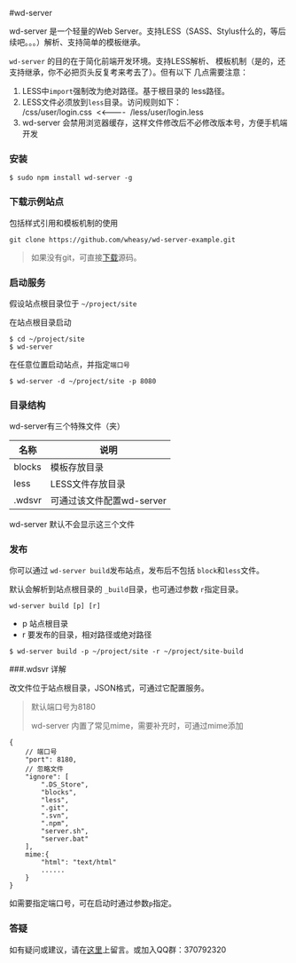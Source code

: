 #wd-server 

wd-server 是一个轻量的Web Server。支持LESS（SASS、Stylus什么的，等后续吧。。。）解析、支持简单的模板继承。

`wd-server` 的目的在于简化前端开发环境。支持LESS解析、
模板机制（是的，还支持继承，你不必把页头反复考来考去了）。但有以下
几点需要注意：

1. LESS中`import`强制改为绝对路径。基于根目录的 less路径。
2. LESS文件必须放到`less`目录。访问规则如下：<br/>
    /css/user/login.css&nbsp;&nbsp;&lt;&lt;----&nbsp;&nbsp;/less/user/login.less
3. wd-server 会禁用浏览器缓存，这样文件修改后不必修改版本号，方便手机端开发


### 安装

```
$ sudo npm install wd-server -g
```

### 下载示例站点

包括样式引用和模板机制的使用

```
git clone https://github.com/wheasy/wd-server-example.git
```

> 如果没有git，可直接[下载](https://github.com/wheasy/wd-server-example/releases/tag/v0.0.1)源码。


### 启动服务

假设站点根目录位于  `~/project/site`

在站点根目录启动

```
$ cd ~/project/site
$ wd-server
```

在任意位置启动站点，并指定`端口号`

```
$ wd-server -d ~/project/site -p 8080
```

### 目录结构
wd-server有三个特殊文件（夹）

名称|说明
----|----
blocks|  模板存放目录
less|    LESS文件存放目录
.wdsvr   |可通过该文件配置wd-server

wd-server 默认不会显示这三个文件

### 发布
你可以通过 `wd-server build`发布站点，发布后不包括 `block`和`less`文件。

默认会解析到站点根目录的 `_build`目录，也可通过参数 `r`指定目录。

`wd-server build [p] [r]`

* p 站点根目录
* r 要发布的目录，相对路径或绝对路径

```
$ wd-server build -p ~/project/site -r ~/project/site-build
```

###.wdsvr 详解

改文件位于站点根目录，JSON格式，可通过它配置服务。

>默认端口号为8180
>
>wd-server 内置了常见mime，需要补充时，可通过mime添加

```
{
    // 端口号
    "port": 8180,
    // 忽略文件
    "ignore": [
        ".DS_Store", 
        "blocks", 
        "less", 
        ".git", 
        ".svn", 
        ".npm", 
        "server.sh", 
        "server.bat"
    ],
    mime:{
        "html": "text/html"
        ......
    }
}
```

如需要指定端口号，可在启动时通过参数`p`指定。

### 答疑
如有疑问或建议，请在[这里](https://github.com/wheasy/wd-server/issues)上留言。或加入QQ群：370792320


<!--
##其他

如果`wd-server`不能满足你的需求，请不必沮丧，还有一个叫[Astros](#)的项目，除了`wd-server`的功能，还具备自支持模块化开发、自动合并JS依赖、自动合成雪碧图和字体文件等功能。

-->